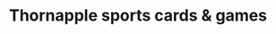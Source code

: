 ---
title: "Thornapple sports cards & games"
url: /hastings/thornapple-sports-cards-und-games/
shop: Spiele
---